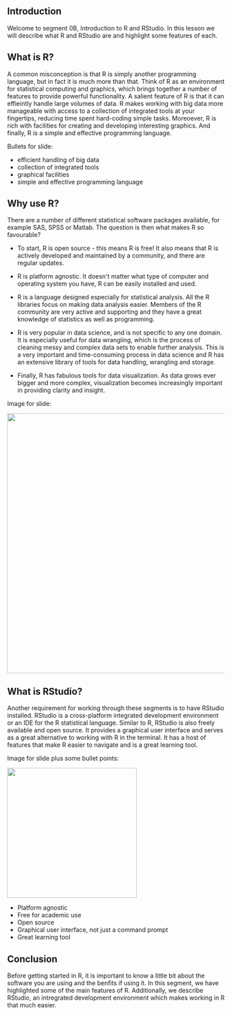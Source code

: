 ## Introduction

Welcome to segment 0B, Introduction to R and RStudio. In this lesson we will describe what R and RStudio are and highlight some features of each.


## What is R?

A common misconception is that R is simply another programming language, but in fact it is much more than that. Think of R as an environment for statistical computing and graphics, which brings together a number of features to provide powerful functionality. A salient feature of R is that it can effieintly handle large volumes of data. R makes working with big data more manageable with access to a collection of integrated tools at your fingertips, reducing time spent hard-coding simple tasks. Moreoever, R is rich with facilities for creating and developing interesting graphics. And finally, R is a simple and effective programming language.


Bullets for slide:

* efficient handling of big data 
* collection of integrated tools
* graphical facilities
* simple and effective programming language


## Why use R?

There are a number of different statistical software packages available, for example SAS, SPSS or Matlab. The question is then what makes R so favourable?

* To start, R is open source - this means R is free! It also means that R is actively developed and maintained by a community, and there are regular updates. 

* R is platform agnostic. It doesn't matter what type of computer and operating system you have, R can be easily installed and used. 

* R is a language designed especially for statistical analysis. All the R libraries focus on making data analysis easier. Members of the R community are very active and supporting and they have a great knowledge of statistics as well as programming. 

* R is very popular in data science, and is not specific to any one domain. It is especially useful for data wrangling, which is the process of cleaning messy and complex data sets to enable further analysis. This is a very important and time-consuming process in data science and R has an extensive library of tools for data handling, wrangling and storage.

* Finally, R has fabulous tools for data visualization. As data grows ever bigger and more complex, visualization becomes increasingly important in providing clarity and insight.

Image for slide:

<img src="../img/why_R.png" width="600">


## What is RStudio?

Another requirement for working through these segments is to have RStudio installed. RStudio is a cross-platform integrated development environment or an IDE for the R statistical language. Similar to R, RStudio is also freely available and open source. It provides a graphical user interface and serves as a great alternative to working with R in the terminal. It has a host of features that make R easier to navigate and is a great learning tool.

Image for slide plus some bullet points:

<img src="../img/rstudio_logo.png" width="300">

* Platform agnostic
* Free for academic use
* Open source
* Graphical user interface, not just a command prompt
* Great learning tool 


## Conclusion
Before getting started in R, it is important to know a little bit about the software you are using and the benfits if using it. In this segment, we have highlighted some of the main features of R. Additionally, we describe RStudio, an intregrated development environment which makes working in R that much easier.
